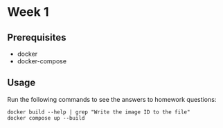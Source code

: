 # Week 1

## Prerequisites

* docker
* docker-compose

## Usage

Run the following commands to see the answers to homework questions:

```shell
docker build --help | grep "Write the image ID to the file"
docker compose up --build
```
